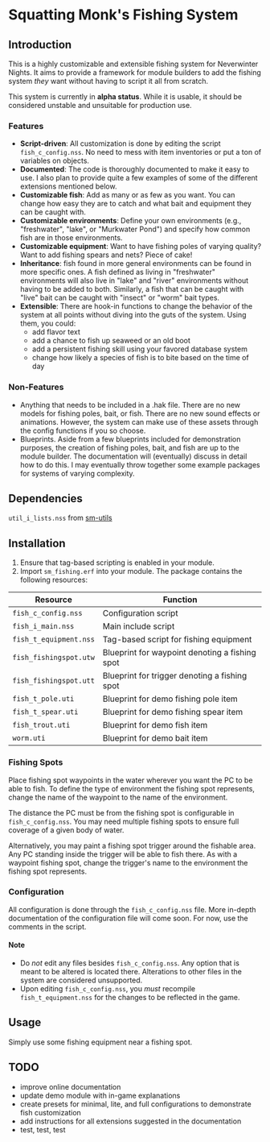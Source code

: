 # Squatting Monk's Fishing System

## Introduction
This is a highly customizable and extensible fishing system for Neverwinter Nights. It aims to provide a framework for module builders to add the fishing system *they* want without having to script it all from scratch.

This system is currently in **alpha status**. While it is usable, it should be considered unstable and unsuitable for production use.

### Features
- **Script-driven**: All customization is done by editing the script `fish_c_config.nss`. No need to mess with item inventories or put a ton of variables on objects.
- **Documented**: The code is thoroughly documented to make it easy to use. I also plan to provide quite a few examples of some of the different extensions mentioned below.
- **Customizable fish**: Add as many or as few as you want. You can change how easy they are to catch and what bait and equipment they can be caught with.
- **Customizable environments**: Define your own environments (e.g., "freshwater", "lake", or "Murkwater Pond") and specify how common fish are in those environments.
- **Customizable equipment**: Want to have fishing poles of varying quality? Want to add fishing spears and nets? Piece of cake!
- **Inheritance**: fish found in more general environments can be found in more specific ones. A fish defined as living in "freshwater" environments will also live in "lake" and "river" environments without having to be added to both. Similarly, a fish that can be caught with "live" bait can be caught with "insect" or "worm" bait types.
- **Extensible**: There are hook-in functions to change the behavior of the system at all points without diving into the guts of the system. Using them, you could:
    - add flavor text
    - add a chance to fish up seaweed or an old boot
    - add a persistent fishing skill using your favored database system
    - change how likely a species of fish is to bite based on the time of day

### Non-Features
- Anything that needs to be included in a .hak file. There are no new models for fishing poles, bait, or fish. There are no new sound effects or animations. However, the system can make use of these assets through the config functions if you so choose.
- Blueprints. Aside from a few blueprints included for demonstration purposes, the creation of fishing poles, bait, and fish are up to the module builder. The documentation will (eventually) discuss in detail how to do this. I may eventually throw together some example packages for systems of varying complexity.

## Dependencies
`util_i_lists.nss` from [sm-utils](https://github.com/squattingmonk/sm-utils)

## Installation

1. Ensure that tag-based scripting is enabled in your module.
2. Import `sm_fishing.erf` into your module. The package contains the following resources:

| Resource               | Function                                       |
| ---------              | ---------                                      |
| `fish_c_config.nss`    | Configuration script                           |
| `fish_i_main.nss`      | Main include script                            |
| `fish_t_equipment.nss` | Tag-based script for fishing equipment         |
| `fish_fishingspot.utw` | Blueprint for waypoint denoting a fishing spot |
| `fish_fishingspot.utt` | Blueprint for trigger denoting a fishing spot  |
| `fish_t_pole.uti`      | Blueprint for demo fishing pole item           |
| `fish_t_spear.uti`     | Blueprint for demo fishing spear item          |
| `fish_trout.uti`       | Blueprint for demo fish item                   |
| `worm.uti`             | Blueprint for demo bait item                   |

### Fishing Spots
Place fishing spot waypoints in the water wherever you want the PC to be able to fish. To define the type of environment the fishing spot represents, change the name of the waypoint to the name of the environment.

The distance the PC must be from the fishing spot is configurable in `fish_c_config.nss`. You may need multiple fishing spots to ensure full coverage of a given body of water.

Alternatively, you may paint a fishing spot trigger around the fishable area. Any PC standing inside the trigger will be able to fish there. As with a waypoint fishing spot, change the trigger's name to the environment the fishing spot represents.

### Configuration
All configuration is done through the `fish_c_config.nss` file. More in-depth documentation of the configuration file will come soon. For now, use the comments in the script.

#### Note
- Do *not* edit any files besides `fish_c_config.nss`. Any option that is meant to be altered is located there. Alterations to other files in the system are considered unsupported.
- Upon editing `fish_c_config.nss`, you *must* recompile `fish_t_equipment.nss` for the changes to be reflected in the game.

## Usage
Simply use some fishing equipment near a fishing spot.

## TODO
- improve online documentation
- update demo module with in-game explanations
- create presets for minimal, lite, and full configurations to demonstrate fish customization
- add instructions for all extensions suggested in the documentation
- test, test, test
